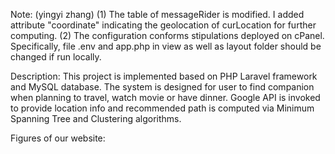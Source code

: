 Note: (yingyi zhang)
 (1) The table of messageRider is modified. I added attribute "coordinate" indicating the geolocation of curLocation for further computing.
 (2) The configuration conforms stipulations deployed on cPanel. Specifically, file .env and app.php in view as well as layout folder should be changed if run locally.

Description:
    This project is implemented based on PHP Laravel framework and MySQL database. The system is designed for user to find companion when planning to travel, watch movie or have dinner. Google API is invoked to provide location info and recommended path is computed via Minimum Spanning Tree and Clustering algorithms.
    
Figures of our website:
